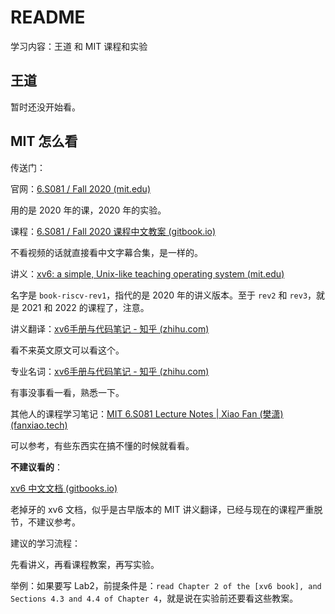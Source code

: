 # README

学习内容：王道 和 MIT 课程和实验

## 王道

暂时还没开始看。

## MIT 怎么看

传送门：

官网：[6.S081 / Fall 2020 (mit.edu)](https://pdos.csail.mit.edu/6.828/2020/index.html)

用的是 2020 年的课，2020 年的实验。

课程：[6.S081 / Fall 2020 课程中文教案 (gitbook.io)](https://mit-public-courses-cn-translatio.gitbook.io/mit6-s081/)

不看视频的话就直接看中文字幕合集，是一样的。

讲义：[xv6: a simple, Unix-like teaching operating system (mit.edu)](https://pdos.csail.mit.edu/6.828/2020/xv6/book-riscv-rev1.pdf)

名字是 `book-riscv-rev1`，指代的是 2020 年的讲义版本。至于 `rev2` 和 `rev3`，就是 2021 和 2022 的课程了，注意。

讲义翻译：[xv6手册与代码笔记 - 知乎 (zhihu.com)](https://www.zhihu.com/column/c_1345025252318007298)

看不来英文原文可以看这个。

专业名词：[xv6手册与代码笔记 - 知乎 (zhihu.com)](https://www.zhihu.com/column/c_1345025252318007298)

有事没事看一看，熟悉一下。

其他人的课程学习笔记：[MIT 6.S081 Lecture Notes | Xiao Fan (樊潇) (fanxiao.tech)](https://fanxiao.tech/posts/MIT-6S081-notes/)

可以参考，有些东西实在搞不懂的时候就看看。

**不建议看的**：

[xv6 中文文档 (gitbooks.io)](https://th0ar.gitbooks.io/xv6-chinese/content/index.html)

老掉牙的 xv6 文档，似乎是古早版本的 MIT 讲义翻译，已经与现在的课程严重脱节，不建议参考。

建议的学习流程：

先看讲义，再看课程教案，再写实验。

举例：如果要写 Lab2，前提条件是：`read Chapter 2 of the [xv6 book], and Sections 4.3 and 4.4 of Chapter 4`，就是说在实验前还要看这些教案。



